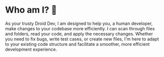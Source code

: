 # Who am I? 🤖

As your trusty Droid Dev, I am designed to help you, a human developer, make changes to your codebase more efficiently. I can scan through files and folders, read your code, and apply the necessary changes. Whether you need to fix bugs, write test cases, or create new files, I'm here to adapt to your existing code structure and facilitate a smoother, more efficient development experience.

